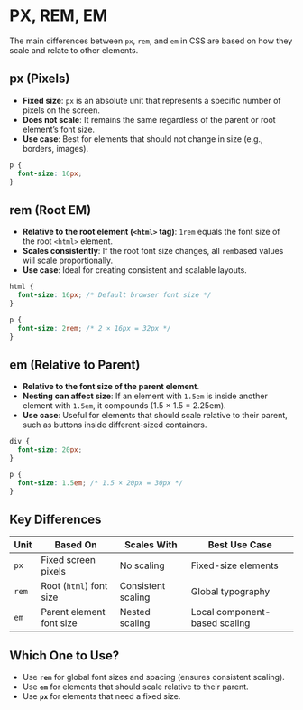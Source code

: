 # PX, REM, EM

The main differences between `px`, `rem`, and `em` in CSS are based on how they scale and relate to other elements.

## px (Pixels)

- **Fixed size**: `px` is an absolute unit that represents a specific number of pixels on the screen.
- **Does not scale**: It remains the same regardless of the parent or root element’s font size.
- **Use case**: Best for elements that should not change in size (e.g., borders, images).

```css
p {
  font-size: 16px;
}
```

## rem (Root EM)

- **Relative to the root element (`<html>` tag)**: `1rem` equals the font size of the root `<html>` element.
- **Scales consistently**: If the root font size changes, all `rem`based values will scale proportionally.
- **Use case**: Ideal for creating consistent and scalable layouts.

```css
html {
  font-size: 16px; /* Default browser font size */
}

p {
  font-size: 2rem; /* 2 × 16px = 32px */
}
```

## em (Relative to Parent)

- **Relative to the font size of the parent element**.
- **Nesting can affect size**: If an element with `1.5em` is inside another element with `1.5em`, it compounds (1.5 × 1.5 = 2.25em).
- **Use case**: Useful for elements that should scale relative to their parent, such as buttons inside different-sized containers.

```css
div {
  font-size: 20px;
}

p {
  font-size: 1.5em; /* 1.5 × 20px = 30px */
}
```

## Key Differences

| Unit | Based On | Scales With | Best Use Case |
| --- | --- | --- | --- |
| `px` | Fixed screen pixels | No scaling | Fixed-size elements |
| `rem` | Root (`html`) font size | Consistent scaling | Global typography |
| `em` | Parent element font size | Nested scaling | Local component-based scaling |

## Which One to Use?

- Use **`rem`** for global font sizes and spacing (ensures consistent scaling).
- Use **`em`** for elements that should scale relative to their parent.
- Use **`px`** for elements that need a fixed size.